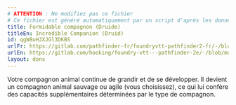 ```yaml
---
# ATTENTION : Ne modifiez pas ce fichier
# Ce fichier est généré automatiquement par un script d'après les données du module Foundry VTT officiel et de sa traduction
title: Formidable compagnon (Druide)
titleEn: Incredible Companion (Druid)
id: qgW8uHJXJGl3DKBS
urlFr: https://gitlab.com/pathfinder-fr/foundryvtt-pathfinder2-fr/-/blob/master/data/feats/qgW8uHJXJGl3DKBS.htm
urlEn: https://gitlab.com/hooking/foundry-vtt---pathfinder-2e/-/blob/master/packs/data/feats.db/incredible-companion-druid.json
layout: dons
---
```

Votre compagnon animal continue de grandir et de se développer. Il devient un compagnon animal sauvage ou agile (vous choisissez), ce qui lui confère des capacités supplémentaires déterminées par le type de compagnon.
